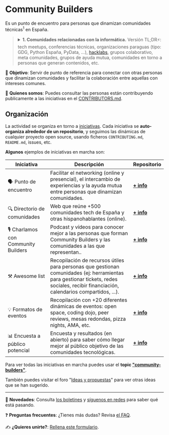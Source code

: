 # Community Builders

Es un punto de encuentro para personas que dinamizan comunidades técnicas<sup>1</sup> en España.

> <details>
> <summary><strong>1. Comunidades relacionadas con la informática.</strong> Versión TL;DR⚡️: tech meetups, conferencias técnicas, organizaciones paraguas (tipo: GDG, Python España, PyData, ...), <a href="https://en.wikipedia.org/wiki/Hackerspace">hacklabs</a>, grupos colaborativo, meta comunidades, grupos de ayuda mutua, comunidades en torno a personas que generan contenidos, etc.</summary>
> 
> ----
> 
> [Se pueden entender muchas cosas](https://www.rauljimenez.info/es/blog/what-is-a-technical-community) pero nosotros lo entendemos en el concepto más amplio (inclusivo) de la palabra: 
> 
> - Grupo de personas que se reúne en torno a la tecnología (software o hardware).
> - Comparten una pasión que impulsa su desarrollo personal o profesional.
> - Participan en su tiempo libre por motivación intrínseca y afinidad con otras personas.
> - Disfrutan compartiendo conocimiento y experiencias de forma altruista.
> - A menudo buscan generar un impacto positivo en los demás.
> 
> ---
> </details>

🎯 **Objetivo**: Servir de punto de referencia para conectar con otras personas que dinamizan comunidades y facilitar la colaboración entre aquellas con intereses comunes.

👤 **Quienes somos**: Puedes consultar las personas están contribuyendo publicamente a las iniciativas en el [CONTRIBUTORS.md](https://github.com/ComBuildersES/.github/blob/main/CONTRIBUTORS.md).

## Organización

La actividad se organiza en torno a [iniciativas]([community-builders](https://github.com/search?q=topic%3Acommunity-builders+org%3AComBuildersES+fork%3Atrue&type=repositories)). Cada iniciativa se **auto-organiza alrededor de un repositorio**, y seguimos las dinámicas de cualquier proyecto open source, usando ficheros `CONTRIBUTING.md`, `README.md`, issues, etc.

**Algunos** ejemplos de iniciativas en marcha son:

|Iniciativa|Descripción|Repositorio|
|---|---|---|
|🗣️ Punto de encuentro|Facilitar el networking (online y presencial), el intercambio de experiencias y la ayuda mutua entre personas que dinamizan comunidades.|[**+ info**](https://github.com/ComBuildersES/punto-de-encuentro#readme)|
|🔍 Directorio de comunidades|Web que reúne +500 comunidades tech de España y otras hispanohablantes (online).|[**+ info**](https://github.com/ComBuildersES/communities-directory#readme)|
|🎙️ Charlamos con Community Builders|Podcast y vídeos para conocer mejor a las personas que forman Community Builders y las comunidades a las que representan..|[**+ info**](https://github.com/ComBuildersES/charlamos-con-community-builders)|
|⚒️ Awesome list|Recopilación de recursos útiles para personas que gestionan comunidades (ej: herramientas para gestionar tickets, redes sociales, recibir financiación, calendarios compartidos, ...).|[**+ info**](https://github.com/ComBuildersES/awesome-community-builders)|
|💡 Formatos de eventos|Recopilación con +20 diferentes dinámicas de eventos: open space, coding dojo, peer reviews, mesas redondas, pizza nights, AMA, etc.|[**+ info**](https://github.com/ComBuildersES/formatos-para-eventos#readme)|
|📊 Encuesta a público potencial|Encuesta y resultados (en abierto) para saber cómo llegar mejor al público objetivo de las comunidades tecnológicas.|[**+ info**](https://github.com/ComBuildersES/estudio-publico-objetivo)

Para ver todas las iniciativas en marcha puedes usar el **topic ["community-builders"](https://github.com/topics/community-builders)**. 

También puedes visitar el foro "[Ideas y propuestas](https://github.com/orgs/ComBuildersES/discussions/categories/ideas-y-propuestas)" para ver otras ideas que se han sugerido.

---

📢 **Novedades**: Consulta [los boletines](https://github.com/orgs/ComBuildersES/discussions/categories/novedades) y [síguenos en redes](https://linktr.ee/ComBuilders_ES) para saber qué está pasando.

❓ **Preguntas frecuentes**: ¿Tienes más dudas? Revisa [el FAQ](https://github.com/ComBuildersES/.github/blob/main/FAQ.md).

✍️ **¿Quieres unirte?**: [Rellena este formulario](https://docs.google.com/forms/d/e/1FAIpQLSd5Idc1wG2uhHBT11veYVx6JUfrvb_ylc1WC0ZfuXykvm1rtw/viewform).
